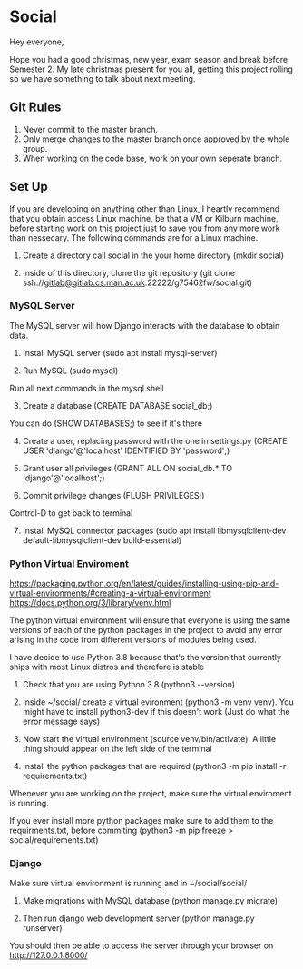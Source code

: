 # Social

Hey everyone,

Hope you had a good christmas, new year, exam season and break before Semester 2. My late christmas present for you all, getting this project rolling so we have something to talk about next meeting.

## Git Rules

1. Never commit to the master branch.
2. Only merge changes to the master branch once approved by the whole group.
2. When working on the code base, work on your own seperate branch.

## Set Up

If you are developing on anything other than Linux, I heartly recommend that you obtain access Linux machine, be that a VM or Kilburn machine, before starting work on this project just to save you from any more work than nessecary. The following commands are for a Linux machine.

1. Create a directory call social in the your home directory (mkdir social)

2. Inside of this directory, clone the git repository (git clone ssh://gitlab@gitlab.cs.man.ac.uk:22222/g75462fw/social.git)

### MySQL Server

The MySQL server will how Django interacts with the database to obtain data.

1. Install MySQL server (sudo apt install mysql-server)

2. Run MySQL (sudo mysql)

Run all next commands in the mysql shell

3. Create a database (CREATE DATABASE social_db;)

You can do (SHOW DATABASES;) to see if it's there

4. Create a user, replacing password with the one in settings.py (CREATE USER 'django'@'localhost' IDENTIFIED BY 'password';)

5. Grant user all privileges (GRANT ALL ON social_db.* TO 'django'@'localhost';)

6. Commit privilege changes (FLUSH PRIVILEGES;)

Control-D to get back to terminal

7. Install MySQL connector packages (sudo apt install libmysqlclient-dev default-libmysqlclient-dev build-essential)

### Python Virtual Enviroment

https://packaging.python.org/en/latest/guides/installing-using-pip-and-virtual-environments/#creating-a-virtual-environment
https://docs.python.org/3/library/venv.html

The python virtual environment will ensure that everyone is using the same versions of each of the python packages in the project to avoid any error arising in the code from different versions of modules being used.

I have decide to use Python 3.8 because that's the version that currently ships with most Linux distros and therefore is stable

1. Check that you are using Python 3.8 (python3 --version)

2. Inside ~/social/ create a virtual evironment (python3 -m venv venv). You might have to install python3-dev if this doesn't work (Just do what the error message says)

3. Now start the virtual environment (source venv/bin/activate). A little thing should appear on the left side of the terminal

4. Install the python packages that are required (python3 -m pip install -r requirements.txt)

Whenever you are working on the project, make sure the virtual enviroment is running.

If you ever install more python packages make sure to add them to the requirments.txt, before commiting (python3 -m pip freeze > social/requirements.txt)

### Django

Make sure virtual environment is running and in ~/social/social/

1. Make migrations with MySQL database (python manage.py migrate)

2. Then run django web development server (python manage.py runserver)

You should then be able to access the server through your browser on http://127.0.0.1:8000/
